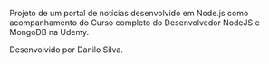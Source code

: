 Projeto de um portal de notícias desenvolvido em Node.js como acompanhamento do Curso completo do Desenvolvedor NodeJS e MongoDB na Udemy.

Desenvolvido por Danilo Silva.
